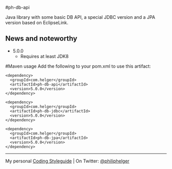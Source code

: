 #ph-db-api

Java library with some basic DB API, a special JDBC version and a JPA version based on EclipseLink.

## News and noteworthy

  * 5.0.0
    * Requires at least JDK8

#Maven usage
Add the following to your pom.xml to use this artifact:
```
<dependency>
  <groupId>com.helger</groupId>
  <artifactId>ph-db-api</artifactId>
  <version>5.0.0</version>
</dependency>
```

```
<dependency>
  <groupId>com.helger</groupId>
  <artifactId>ph-db-jdbc</artifactId>
  <version>5.0.0</version>
</dependency>
```

```
<dependency>
  <groupId>com.helger</groupId>
  <artifactId>ph-db-jpa</artifactId>
  <version>5.0.0</version>
</dependency>
```

---

My personal [Coding Styleguide](https://github.com/phax/meta/blob/master/CodeingStyleguide.md) |
On Twitter: <a href="https://twitter.com/philiphelger">@philiphelger</a>
